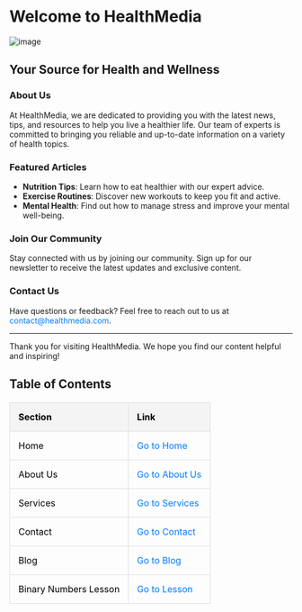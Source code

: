 # Welcome to HealthMedia


<img src="{{site.baseurl}}/images/mm.webp" alt="image">



## Your Source for Health and Wellness 

### About Us
At HealthMedia, we are dedicated to providing you with the latest news, tips, and resources to help you live a healthier life. Our team of experts is committed to bringing you reliable and up-to-date information on a variety of health topics.

### Featured Articles
- **Nutrition Tips**: Learn how to eat healthier with our expert advice.
- **Exercise Routines**: Discover new workouts to keep you fit and active.
- **Mental Health**: Find out how to manage stress and improve your mental well-being.

### Join Our Community
Stay connected with us by joining our community. Sign up for our newsletter to receive the latest updates and exclusive content.

### Contact Us
Have questions or feedback? Feel free to reach out to us at [contact@healthmedia.com](mailto:contact@healthmedia.com).

---

Thank you for visiting HealthMedia. We hope you find our content helpful and inspiring!



<html lang="en">
<head>
    <meta charset="UTF-8">
    <meta name="viewport" content="width=device-width, initial-scale=1.0">
    <title>Table of Contents</title>
    <style>
        table {
            width: 80%;
            border-collapse: collapse;
            margin: 20px 0;
        }
        th, td {
            border: 1px solid #ddd;
            padding: 15px;
            text-align: left;
            color: black;
        }
        th {
            background-color: #f4f4f4;
        }
        a {
            text-decoration: none;
            color: #007BFF;
        }
        a:hover {
            text-decoration: underline;
        }
    </style>
</head>
<body>
    <h2>Table of Contents</h2>
    <table>
        <tr>
            <th>Section</th>
            <th>Link</th>
        </tr>
        <tr>
            <td>Home</td>
            <td><a href="index.html">Go to Home</a></td>
        </tr>
        <tr>
            <td>About Us</td>
            <td><a href="about.html">Go to About Us</a></td>
        </tr>
        <tr>
            <td>Services</td>
            <td><a href="services.html">Go to Services</a></td>
        </tr>
        <tr>
            <td>Contact</td>
            <td><a href="contact.html">Go to Contact</a></td>
        </tr>
        <tr>
            <td>Blog</td>
            <td><a href="blog.html">Go to Blog</a></td>
        </tr>
        <tr>
            <td>Binary Numbers Lesson</td>
            <td><a href="binarymath.md">Go to Lesson</a></td>
        </tr>
    </table>
</body>
</html>
